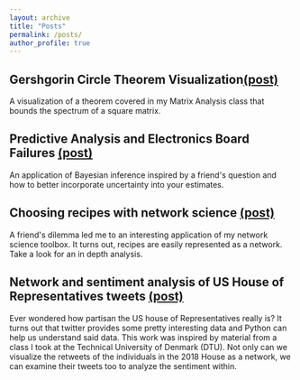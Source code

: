 ```yaml
---
layout: archive
title: "Posts"
permalink: /posts/
author_profile: true
---
```


## Gershgorin Circle Theorem Visualization[(post)](https://rflperry.github.io/posts/gershgorin/)
A visualization of a theorem covered in my Matrix Analysis class that bounds the spectrum of a square matrix.

## Predictive Analysis and Electronics Board Failures [(post)](https://rflperry.github.io/posts/predictive-analysis/)
An application of Bayesian inference inspired by a friend's question and how to better incorporate uncertainty into your estimates.

## Choosing recipes with network science [(post)](https://nbviewer.jupyter.org/github/rflperry/recipes/blob/master/analysis.ipynb)
A friend's dilemma led me to an interesting application of my network science toolbox. It turns out, recipes are easily represented as a network. Take a look for an in depth analysis.

## Network and sentiment analysis of US House of Representatives tweets [(post)](https://rflperry.github.io/socialgraphs2018/)
Ever wondered how partisan the US house of Representatives really is? It turns out that twitter provides some pretty interesting data and Python can help us understand said data. This work was inspired by material from a class I took at the Technical University of Denmark (DTU). Not only can we visualize the retweets of the individuals in the 2018 House as a network, we can examine their tweets too to analyze the sentiment within. 



